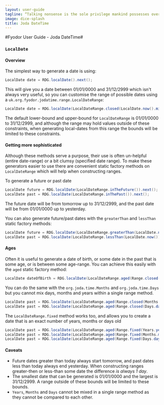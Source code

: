 ```yaml
---
layout: user-guide
tagline: “Talking nonsense is the sole privilege mankind possesses over the other organisms. It's by talking nonsense that one gets to the truth! I talk nonsense, therefore I'm human”
image: dice-splash
title: Joda DateTime
---
```


#Fyodor User Guide - Joda DateTime#

### `LocalDate`

#### Overview

The simplest way to generate a date is using:

```java
LocalDate date = RDG.localDate().next();
```

This will give you a date between 01/01/0000 and 31/12/2999 which isn't always very useful, so you can customise the range of possible dates using a `uk.org.fyodor.jodatime.range.LocalDateRange`:

```java
LocalDate date = RDG.localDate(LocalDateRange.closed(LocalDate.now().minusDays(14), LocalDate.now().plusDays(14))).next();

```

The default lower-bound and upper-bound for `LocalDateRange` is 01/01/0000 to 31/12/2999, and although the range may hold values outside of these constraints, 
when generating local-dates from this range the bounds will be limited to these constraints.

#### Getting more sophisticated

Although these methods serve a purpose, their use is often un-helpful (entire date-range) or a bit clumsy (specified date range). 
To make these generators easier to use there are convenient static factory methods on `LocalDateRange` which will help when constructing ranges.

To generate a future or past date

```java
LocalDate future = RDG.localDate(LocalDateRange.inTheFuture()).next();
LocalDate past = RDG.localDate(LocalDateRange.inThePast()).next();
```

The future date will be from tomorrow up to 31/12/2999, and the past date will be from 01/01/0000 up to yesterday.

You can also generate future/past dates with the `greaterThan` and `lessThan` static factory methods:

```java
LocalDate future = RDG.localDate(LocalDateRange.greaterThan(LocalDate.now())).next();
LocalDate past = RDG.localDate(LocalDateRange.lessThan(LocalDate.now())).next();
```

#### Ages

Often it is useful to generate a date of birth, or some date in the past that is some age, or is between some age-range. You can achieve this easily with the `aged` static factory method:

```java
LocalDate dateOfBirth = RDG.localDate(LocalDateRange.aged(Range.closed(Years.years(18), Years.years(68)))).next();
```

You can do the same with the `org.joda.time.Months` and `org.joda.time.Days` but you cannot mix days, months and years within a single range method.

```java
LocalDate past = RDG.localDate(LocalDateRange.aged(Range.closed(Months.months(18), Months.months(36)))).next();
LocalDate past = RDG.localDate(LocalDateRange.aged(Range.closed(Days.days(7), Days.days(14)))).next();
```

The `LocalDateRange.fixed` method works too, and allows you to create a date that is an exact number of years, months or days old

```java
LocalDate past = RDG.localDate(LocalDateRange.aged(Range.fixed(Years.years(1)))).next();
LocalDate past = RDG.localDate(LocalDateRange.aged(Range.fixed(Months.months(1)))).next();
LocalDate past = RDG.localDate(LocalDateRange.aged(Range.fixed(Days.days(7)))).next();
```

#### Caveats
* Future dates greater than today always start tomorrow, and past dates less than today always end yesterday. When constructing ranges greater-then or less-than some date the difference *is always 1 day*.
* The smallest date that can be generated is 01/01/0000 and the largest is 31/12/2999. A range outside of these bounds will be limited to these bounds.
* `Years`, `Months` and `Days` cannot be mixed in a single range method as they cannot be compared to each other.
